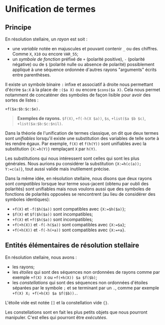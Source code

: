 # Unification de termes

## Principe

En résolution stellaire, un *rayon* est soit :
- une *variable* notée en majuscules et pouvant contenir `_` ou des
chiffres. Comme `X`, `X10` ou encore `VAR_55`;
- un *symbole de fonction* préfixé de `+` (polarité positive), `-` (polarité
négative) ou de `$` (polarité nulle ou absence de polarité) possiblement
appliqué à une séquence ordonnée d'autres rayons "arguments" écrits entre
parenthèses.

Il existe un symbole binaire `:` infixe et associatif à droite nous permettant
d'écrire `$a:X` à la place de `:($a X)` ou encore `$cons($a X)`. Cela nous
permet notamment de concaténer des symboles de façon lisible pour avoir des
sortes de listes :

```
+f($a:$b:$c:$e).
```

> **Exemples de rayons.** `$f(X)`, `+f(-h(X $a))`, `$s`, `+list($a $b $c)`,
> `+list($a:$b:$c:$nil)`.

Dans la théorie de l'unification de termes classique, on dit que deux termes
sont *unifiables* lorsqu'il existe une substitution des variables de telle
sorte à les rendre égaux.
Par exemple, `f(X)` et `f(h(Y))` sont unifiables avec la substitution
`{X:=h(Y)}` remplaçant `X` par `h(Y)`.

Les substitutions qui nous intéressent sont celles qui sont les plus générales.
Nous aurions pu considérer la substitution `{X:=h(c(a)); Y:=c(a)}`, tout aussi
valide mais inutilement précise.

Dans la même idée, en résolution stellaire, nous disons que deux rayons sont
*compatibles* lorsque
 leur terme sous-jacent (obtenu par oubli des polarités) sont unifiables mais
nous voulons aussi que des symboles de fonctions de polarités opposées se
rencontrent (au lieu de considérer des symboles identiques):

- `+f(X)` et `-f($h($a))` sont compatibles avec `{X:=$h($a)}`;
- `$f(X)` et `$f($h($a))` sont incompatibles;
- `+f(X)` et `+f($h($a))` sont incompatibles;
- `+f(+h(X))` et `-f(-h($a))` sont compatibles avec `{X:=$a}`;
- `+f(+h(X))` et `-f(-h(+a))` sont compatibles avec `{X:=+a}`.

## Entités élémentaires de résolution stellaire

En résolution stellaire, nous avons :
- les rayons;
- les *étoiles* qui sont des séquences non ordonnées de rayons comme par
exemple `+f(X) X` ou `+f(+h(X)) $a $f($b)`;
- les *constellations* qui sont des séquences non ordonnées d'étoiles séparées
par le symbole `;` et se terminant par un `.`, comme par exemple
`+f(X) X; +f(+h(X) $a $f($b)).`.

L'étoile vide est notée `[]` et la constellation vide `{}`.

Les constellations sont en fait les plus petits objets que nous pourront
manipuler. C'est elles qui pourront être *exécutées*.
